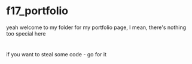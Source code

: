# f17_portfolio
yeah welcome to my folder for my portfolio page, I mean, there's nothing too special here

#
if you want to steal some code - go for it
